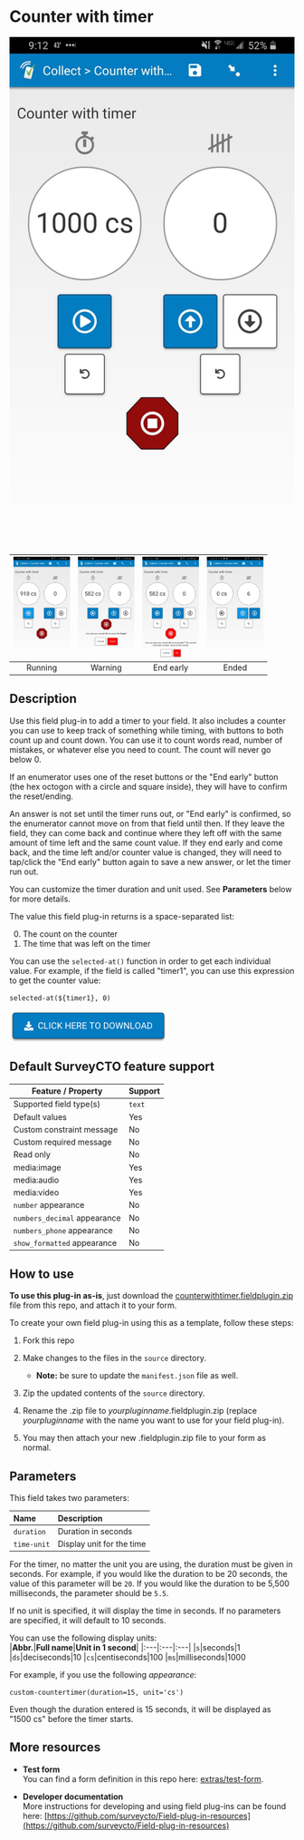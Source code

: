 # Counter with timer

![](extras/preview-images/paused.jpg)

|<img src="extras/preview-images/running.jpg" width="100px">|<img src="extras/preview-images/confirm-reset.jpg" width="100px">|<img src="extras/preview-images/end-early.jpg" width="100px">|<img src="extras/preview-images/timer-end.jpg" width="100px">|
|:---:|:---:|:---:|:---:|
|Running|Warning|End early|Ended|

## Description

Use this field plug-in to add a timer to your field. It also includes a counter you can use to keep track of something while timing, with buttons to both count up and count down. You can use it to count words read, number of mistakes, or whatever else you need to count. The count will never go below 0.

If an enumerator uses one of the reset buttons or the "End early" button (the hex octogon with a circle and square inside), they will have to confirm the reset/ending.

An answer is not set until the timer runs out, or "End early" is confirmed, so the enumerator cannot move on from that field until then. If they leave the field, they can come back and continue where they left off with the same amount of time left and the same count value. If they end early and come back, and the time left and/or counter value is changed, they will need to tap/click the "End early" button again to save a new answer, or let the timer run out.

You can customize the timer duration and unit used. See **Parameters** below for more details.

The value this field plug-in returns is a space-separated list:

0. The count on the counter
1. The time that was left on the timer

You can use the `selected-at()` function in order to get each individual value. For example, if the field is called "timer1", you can use this expression to get the counter value:

    selected-at(${timer1}, 0)

[![Download now](extras/other-images/download-button.png)](https://github.com/surveycto/counter-with-timer/raw/master/counterwithtimer.fieldplugin.zip)

## Default SurveyCTO feature support

| Feature / Property | Support |
| --- | --- |
| Supported field type(s) | `text`|
| Default values | Yes |
| Custom constraint message | No |
| Custom required message | No |
| Read only | No |
| media:image | Yes |
| media:audio | Yes |
| media:video | Yes |
| `number` appearance | No |
| `numbers_decimal` appearance | No |
| `numbers_phone` appearance | No |
| `show_formatted` appearance | No |

## How to use

**To use this plug-in as-is**, just download the [counterwithtimer.fieldplugin.zip](countertimer.fieldplugin.zip) file from this repo, and attach it to your form.

To create your own field plug-in using this as a template, follow these steps:

1. Fork this repo
1. Make changes to the files in the `source` directory.

    * **Note:** be sure to update the `manifest.json` file as well.

1. Zip the updated contents of the `source` directory.
1. Rename the .zip file to *yourpluginname*.fieldplugin.zip (replace *yourpluginname* with the name you want to use for your field plug-in).
1. You may then attach your new .fieldplugin.zip file to your form as normal.

## Parameters

This field takes two parameters:

|Name|Description|
|:---|:---|
|`duration`|Duration in seconds|
|`time-unit`|Display unit for the time|


For the timer, no matter the unit you are using, the duration must be given in seconds. For example, if you would like the duration to be 20 seconds, the value of this parameter will be `20`. If you would like the duration to be 5,500 milliseconds, the parameter should be `5.5`.

If no unit is specified, it will display the time in seconds. If no parameters are specified, it will default to 10 seconds.

You can use the following display units:  
|**Abbr.**|**Full name**|**Unit in 1 second**|
|:---|:---|:---|
|`s`|seconds|1
|`ds`|deciseconds|10
|`cs`|centiseconds|100
|`ms`|milliseconds|1000

For example, if you use the following *appearance*:

    custom-countertimer(duration=15, unit='cs')

Even though the duration entered is 15 seconds, it will be displayed as "1500 cs" before the timer starts.


## More resources

* **Test form**  
You can find a form definition in this repo here: [extras/test-form](extras/test-form).

* **Developer documentation**  
More instructions for developing and using field plug-ins can be found here: [https://github.com/surveycto/Field-plug-in-resources](https://github.com/surveycto/Field-plug-in-resources)